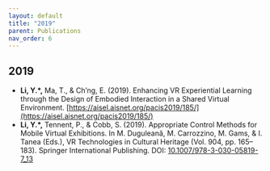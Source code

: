 ```yaml
---
layout: default
title: "2019"
parent: Publications
nav_order: 6
---
```


## 2019
- **Li, Y.*,** Ma, T., & Ch’ng, E. (2019). Enhancing VR Experiential Learning through the Design of Embodied Interaction in a Shared Virtual Environment. [https://aisel.aisnet.org/pacis2019/185/](https://aisel.aisnet.org/pacis2019/185/)
- **Li, Y.*,** Tennent, P., & Cobb, S. (2019). Appropriate Control Methods for Mobile Virtual Exhibitions. In M. Duguleană, M. Carrozzino, M. Gams, & I. Tanea (Eds.), VR Technologies in Cultural Heritage (Vol. 904, pp. 165–183). Springer International Publishing. DOI: [10.1007/978-3-030-05819-7_13](https://doi.org/10.1007/978-3-030-05819-7_13)
